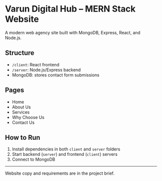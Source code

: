 # Varun Digital Hub – MERN Stack Website

A modern web agency site built with MongoDB, Express, React, and Node.js.

## Structure
- `/client`: React frontend
- `/server`: Node.js/Express backend
- MongoDB: stores contact form submissions

## Pages
- Home
- About Us
- Services
- Why Choose Us
- Contact Us

## How to Run
1. Install dependencies in both `client` and `server` folders
2. Start backend (`server`) and frontend (`client`) servers
3. Connect to MongoDB

---
Website copy and requirements are in the project brief.
